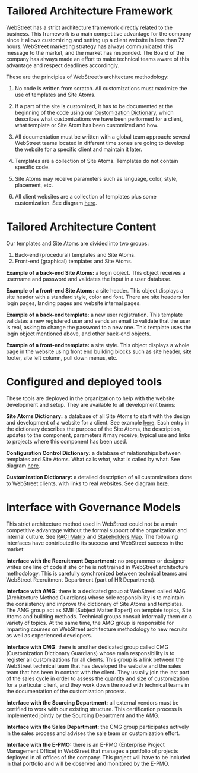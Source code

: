 # Tailored Architecture Framework

WebStreet has a strict architecture framework directly related to the business. This framework is a main competitive advantage for the company since it allows customizing and setting up a client website in less than 72 hours. WebStreet marketing strategy has always communicated this message to the market, and the market has responded. The Board of the company has always made an effort to make technical teams aware of this advantage and respect deadlines accordingly. 

These are the principles of WebStreet’s architecture methodology:

1. No code is written from scratch. All customizations must maximize the use of templates and Site Atoms.

2. If a part of the site is customized, it has to be documented at the beginning of the code using our [Customization Dictionary](../../Images/18_Customization_Dictionary.png), which describes what customizations we have been performed for a client, what template or Site Atom has been customized and how.

3. All documentation must be written with a global team approach: several WebStreet teams located in different time zones are going to develop the website for a specific client and maintain it later.

4. Templates are a collection of Site Atoms. Templates do not contain specific code.

5. Site Atoms may receive parameters such as language, color, style, placement, etc.

6. All client websites are a collection of templates plus some customization. See diagram [here](../../Images/19_Website_Encapsulation.jpg).


# Tailored Architecture Content

Our templates and Site Atoms are divided into two groups:
1. Back-end (procedural) templates and Site Atoms.
2. Front-end (graphical) templates and Site Atoms.

**Example of a back-end Site Atoms:** a login object. This object receives a username and password and validates the input in a user database.

**Example of a front-end Site Atoms:** a site header. This object displays a site header with a standard style, color and font. There are site headers for login pages, landing pages and website internal pages.

**Example of a back-end template:** a new user registration. This template validates a new registered user and sends an email to validate that the user is real, asking to change the password to a new one.  This template uses the login object mentioned above, and other back-end objects.

**Example of a front-end template:** a site style. This object displays a whole page in the website using front end building blocks such as site header, site footer, site left column, pull down menus, etc.


# Configured and deployed tools

These tools are deployed in the organization to help with the website development and setup. They are available to all development teams:

**Site Atoms Dictionary:** a database of all Site Atoms to start with the design and development of a website for a client. See example [here](../../Images/20_Site_Atom_Dictionary.png). Each entry in the dictionary describes the purpose of the Site Atoms, the description, updates to the component, parameters it may receive, typical use and links to projects where this component has been used.

**Configuration Control Dictionary:** a database of relationships between templates and Site Atoms. What calls what, what is called by what. See diagram [here](../../Images/15_Configuration_Control_Dictionary.png).

**Customization Dictionary:** a detailed description of all customizations done to WebStreet clients, with links to real websites. See diagram [here](../../Images/18_Customization_Dictionary.png).

# Interface with Governance Models

This strict architecture method used in WebStreet could not be a main competitive advantage without the formal support of the organization and internal culture. See [RACI Matrix](../../Images/11_RACI.png) and [Stakeholders Map](../../Images/12_Stakeholders_Map.png). The following interfaces have contributed to its success and WebStreet success in the market:

**Interface with the Recruitment Department:** no programmer or designer writes one line of code if she or he is not trained in WebStreet architecture methodology. This is carefully synchronized between technical teams and WebStreet Recruitment Department (part of HR Department).

**Interface with AMG:** there is a dedicated group at WebStreet called AMG (Architecture Method Guardians) whose sole responsibility is to maintain the consistency and improve the dictionary of Site Atoms and templates. The AMG group act as SME (Subject Matter Expert) on template topics, Site Atoms and building methods. Technical groups consult informally them on a variety of topics. At the same time, the AMG group is responsible for imparting courses on WebStreet architecture methodology to new recruits as well as experienced developers. 

**Interface with CMG:** there is another dedicated group called CMG (Customization Dictionary Guardians) whose main responsibility is to register all customizations for all clients. This group is a link between the WebStreet technical team that has developed the website and the sales team that has been in contact with the client. They usually join the last part of the sales cycle in order to assess the quantity and size of customization for a particular client, and they work down the road with technical teams in the documentation of the customization process.

**Interface with the Sourcing Department:** all external vendors must be certified to work with our existing structure. This certification process is implemented jointly by the Sourcing Department and the AMG.

**Interface with the Sales Department:** the CMG group participates actively in the sales process and advises the sale team on customization effort.
 
**Interface with the E-PMO:** there is an E-PMO (Enterprise Project Management Office) in WebStreet that manages a portfolio of projects deployed in all offices of the company. This project will have to be included in that portfolio and will be observed and monitored by the E-PMO.


